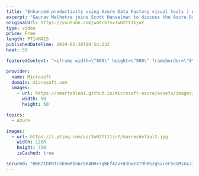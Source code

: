 ```yaml
---
title: "Enhanced productivity using Azure Data Factory visual tools | Azure Friday"
excerpt: "Gaurav Malhotra joins Scott Hanselman to discuss the Azure Data Factory visual tools, which enable you to iteratively create, configure, test, deploy, and monitor data integration pipelines. We took into account your feedback to enable functional, performance, and security improvements to the visual"
originalUrl: https://youtube.com/watch?v=Jw02TtJ1juY
type: video
price: Free
length: PT14M41S
publishedDateTime: 2019-02-28T00:54:13Z
heat: 50

featuredContent: "<iframe width=\"800\" height=\"500\" frameborder=\"0\" src=\"https://www.youtube.com/embed/Jw02TtJ1juY\" allow=\"accelerometer; autoplay; encrypted-media; gyroscope; picture-in-picture\" allowfullscreen></iframe>"

provider:
  name: Microsoft
  domain: microsoft.com
  images:
    - url: https://smartableai.github.io/microsoft-azure/assets/images/organizations/microsoft.com-50x50.jpg
      width: 50
      height: 50

topics:
  - Azure

images:
  - url: https://i.ytimg.com/vi/Jw02TtJ1juY/maxresdefault.jpg
    width: 1280
    height: 720
    isCached: true

secured: "HRK7IbPRTCeb9wRbS6c5KAHH+7qWEfAzv+83UwE3T9hRSzq5vLeC5eVMsGxJiGNmGT8OosT4dAy6E8h4cIP0J586YbO1cf4EQfLyT4fyPqOUobPwMr4BeF2igfgdhk6azzE2fWXKop7rtr2wk4C94ZHMw0f81sEnEquQhmXM/s4VIdMh0VN1ERSnFNvr4pjYDfgC3/M4oaDldTDNHv+FKN/lGPfSdUB3fJp0Bf3sn/Nb7WQm+/UHUCN6Wvm8dRGPDMEEEIEU8P/DesnRBKwMa3ueJhrZ+/UfOp+VgQlvXh9IY3pOwwSqpVhUsWR67rcj37bSPbgJokJSECkUHubQesaKPv9dOzx6ok6SGq7e/8ct2g1HVUYw9TOsj6twCll+RBaUwOfpT6Qup7q1j7MSwvwcIfCyqPDTZQzIRN3w7UE=;M8C3dwF98pvp200F/QtK1Q=="
---
```



